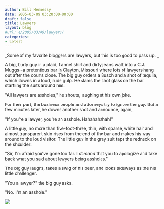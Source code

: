 ```yaml
---
author: Bill Hennessy
date: 2005-03-09 03:20:00+00:00
draft: false
title: Lawyers
layout: blog
#url: e/2005/03/09/lawyers/
categories:
- Latest
---
```


_Some of my favorite bloggers are lawyers, but this is too good to pass up. _




A big, burly guy in a plaid, flannel shirt and dirty jeans walk into a C.J. Muggs--a pretentious bar in Clayton, Missouri where lots of lawyers hang out after the courts close. The big guy orders a Busch and a shot of tequila, which downs in a loud, rude gulp. He slams the shot glass on the bar startling the suits around him.




"All lawyers are assholes," he shouts, laughing at his own joke.




For their part, the business people and attorneys try to ignore the guy. But a few minutes later, he downs another shot and announce, again,




"If you're a lawyer, you're an asshole. Hahahahahah!"




A little guy, no more than five-foot-three, thin, with sparse, white hair and almost transparent skin rises from the end of the bar and makes his way around to the loud visitor. The little guy in the gray suit taps the redneck on the shoulder:




"Sir, I'm afraid you've gone too far. I _demand_ that you to apologize and take back what you said about lawyers being assholes."




The big guy laughs, takes a swig of his beer, and looks sideways as the his little challenger.




"You a lawyer?" the big guy asks.




"No. I'm an asshole."

![](https://blog.billhennessy.com/aggbug.aspx?PostID=1289)

